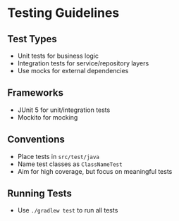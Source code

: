 # Testing Guidelines

## Test Types
- Unit tests for business logic
- Integration tests for service/repository layers
- Use mocks for external dependencies

## Frameworks
- JUnit 5 for unit/integration tests
- Mockito for mocking

## Conventions
- Place tests in `src/test/java`
- Name test classes as `ClassNameTest`
- Aim for high coverage, but focus on meaningful tests

## Running Tests
- Use `./gradlew test` to run all tests


